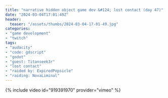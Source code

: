 ```yaml
---
title: "narrative hidden object game dev &#124; lost contact (day 47)"
date: "2024-03-04T17:01:49Z"
header:
  teaser: "/assets/thumbs/2024-03-04-17-01-49.jpg"
categories:
- "game development"
- "twitch"
tags:
- "audacity"
- "code: gdscript"
- "godot"
- "guest: Titanseek3r"
- "lost contact"
- "raided by: ExpiredPopsicle"
- "raiding: NovaLiminal"
---
```

{% include video id="919391970" provider="vimeo" %}
